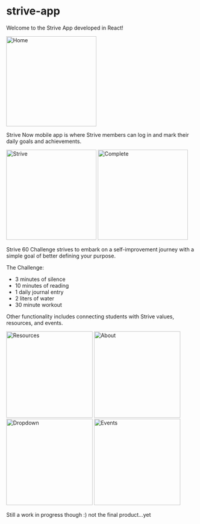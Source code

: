 # strive-app
Welcome to the Strive App developed in React!

<img width="239" alt="Home" src="https://github.com/suletekin/Strive-App/assets/72993040/ff6d62a1-62a1-45be-92a0-080e4fa6e5e6">


Strive Now mobile app is where Strive members can log in and mark their daily goals and achievements.

<img width="239" alt="Strive" src="https://github.com/suletekin/Strive-App/assets/72993040/620c8a0f-7f2a-40d9-b803-a86a738c3f72">
<img width="239" alt="Complete" src="https://github.com/suletekin/Strive-App/assets/72993040/81bc0cb5-05ea-4410-a11c-97551205c204">

Strive 60 Challenge strives to embark on a self-improvement journey with a simple goal of better defining your purpose.

The Challenge:
- 3 minutes of silence 
- 10 minutes of reading 
- 1 daily journal entry
- 2 liters of water
- 30 minute workout

Other functionality includes connecting students with Strive values, resources, and events.

<img width="229" alt="Resources" src="https://github.com/suletekin/Strive-App/assets/72993040/03883093-b9fd-4f42-a4f5-2d56ba8b451f">
<img width="229" alt="About" src="https://github.com/suletekin/Strive-App/assets/72993040/00ca03a7-e139-4846-8d9c-9535723bc02e">
<img width="229" alt="Dropdown" src="https://github.com/suletekin/Strive-App/assets/72993040/7abaa058-f704-44dd-aa83-12497e7ad07f">
<img width="229" alt="Events" src="https://github.com/suletekin/Strive-App/assets/72993040/7c4287a5-1642-4247-b98e-b95ea6be10df">

Still a work in progress though :) not the final product...yet
